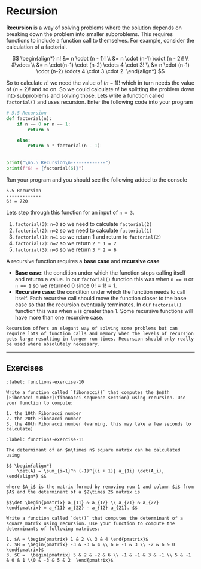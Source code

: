# Recursion

**Recursion** is a way of solving problems where the solution depends on breaking down the problem into smaller subproblems. This requires functions to include a function call to themselves. For example, consider the calculation of a factorial.

$$ \begin{align*}
    n! &= n \cdot (n - 1)! \\
    &= n \cdot (n-1) \cdot (n - 2)! \\
    &\vdots \\
    &= n \cdot(n-1) \cdot (n-2) \cdots 4 \cdot 3! \\
    &= n \cdot (n-1) \cdot (n-2) \cdots 4 \cdot 3 \cdot 2.
\end{align*} $$ 

So to calculate $n!$ we need the value of $(n-1)!$ which in turn needs the value of $(n-2)!$ and so on. So we could calculate $n!$ be splitting the problem down into subproblems and solving those. Lets write a function called `factorial()` and uses recursion. Enter the following code into your program

```python
# 5.5 Recursion
def factorial(n):
    if n == 0 or n == 1:
        return n

    else: 
        return n * factorial(n - 1)
    
 
print("\n5.5 Recursion\n-------------")
print(f"6! = {factorial(6)}")
```

Run your program and you should see the following added to the console

```text
5.5 Recursion
-------------
6! = 720
```

Lets step through this function for an input of `n = 3`.

1. `factorial(3)`: `n=3` so we need to calculate `factorial(2)`
2. `factorial(2)`: `n=2` so we need to calculate `factorial(1)`
3. `factorial(1)`: `n=1` so we return 1 and return to `factorial(2)`
4. `factorial(2)`: `n=2` so we return `2 * 1 = 2`
5. `factorial(3)`: `n=3` so we return `3 * 2 = 6`

A recursive function requires a **base case** and **recursive case**

- **Base case**: the condition under which the function stops calling itself and returns a value. In our `factorial()` function this was when `n == 0` or `n == 1` so we returned 0 since $0! = 1! = 1$.
- **Recursive case**: the condition under which the function needs to call itself. Each recursive call should move the function closer to the base case so that the recursion eventually terminates. In our `factorial()` function this was when `n` is greater than 1. Some recursive functions will have more than one recursive case.

```{warning}
Recursion offers an elegant way of solving some problems but can require lots of function calls and memory when the levels of recursion gets large resulting in longer run times. Recursion should only really be used where absolutely necessary.
```

---

## Exercises

```{exercise}
:label: functions-exercise-10

Write a function called `fibonacci()` that computes the $n$th [Fibonacci number](fibonacci-sequence-section) using recursion. Use your function to compute:

1. the 10th Fibonacci number
2. the 20th Fibonacci number
3. the 40th Fibonacci number (warning, this may take a few seconds to calculate)
```

```{exercise}
:label: functions-exercise-11

The determinant of an $n\times n$ square matrix can be calculated using

$$ \begin{align*}
    \det(A) = \sum_{i=1}^n (-1)^{(i + 1)} a_{1i} \det(A_i),
\end{align*} $$

where $A_i$ is the matrix formed by removing row 1 and column $i$ from $A$ and the determinant of a $2\times 2$ matrix is

$$\det \begin{pmatrix} a_{11} & a_{12} \\ a_{21} & a_{22} \end{pmatrix} = a_{11} a_{22} - a_{12} a_{21}. $$

Write a function called `det()` that computes the determinant of a square matrix using recursion. Use your function to compute the determinants of following matrices:

1. $A = \begin{pmatrix} 1 & 2 \\ 3 & 4 \end{pmatrix}$
2. $B = \begin{pmatrix} -3 & -3 & 4 \\ 6 & -1 & 3 \\ -2 & 6 & 0 \end{pmatrix}$
3. $C =  \begin{pmatrix} 5 & 2 & -2 & 6 \\ -1 & -1 & 3 & -1 \\ 5 & -1 & 0 & 1 \\0 & -3 & 5 & 2  \end{pmatrix}$
```
